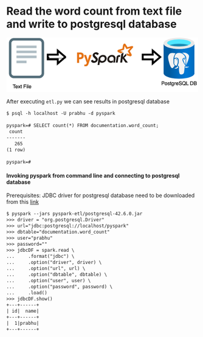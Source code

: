 # Read the word count from text file and write to postgresql database

![pyspark etl](pyspark-etl.png)

After executing `etl.py` we can see results in postgresql database 
```
$ psql -h localhost -U prabhu -d pyspark

pyspark=# SELECT count(*) FROM documentation.word_count;
 count
-------
   265
(1 row)

pyspark=#
```

#### Invoking pyspark from command line and connecting to postgresql database 
Prerequisites: JDBC driver for postgresql database need to be downloaded from this [link](https://jdbc.postgresql.org)
```
$ pyspark --jars pyspark-etl/postgresql-42.6.0.jar
>>> driver = "org.postgresql.Driver"
>>> url="jdbc:postgresql://localhost/pyspark"
>>> dbtable="documentation.word_count"
>>> user="prabhu"
>>> password=""
>>> jdbcDF = spark.read \
...     .format("jdbc") \
...     .option("driver", driver) \
...     .option("url", url) \
...     .option("dbtable", dbtable) \
...     .option("user", user) \
...     .option("password", password) \
...     .load()
>>> jdbcDF.show()
+---+------+                                                                    
| id|  name|
+---+------+
|  1|prabhu|
+---+------+
```
